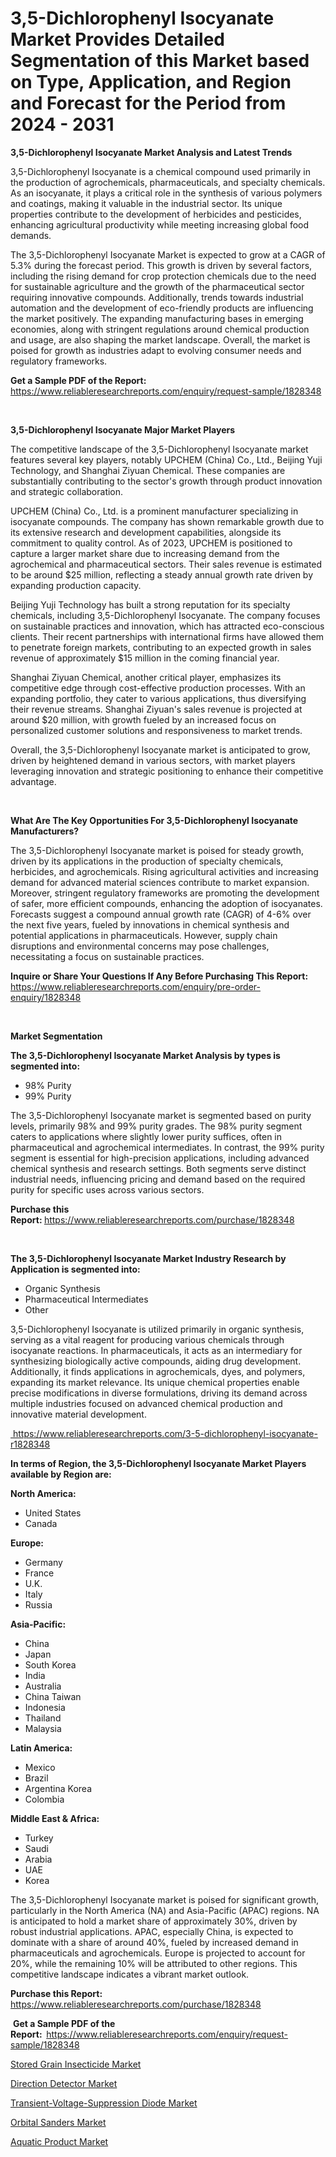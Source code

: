 <p><h1>3,5-Dichlorophenyl Isocyanate Market Provides Detailed Segmentation of this Market based on Type, Application, and Region and Forecast for the Period from 2024 - 2031</h1></p><p><strong>3,5-Dichlorophenyl Isocyanate Market Analysis and Latest Trends</strong></p>
<p><p>3,5-Dichlorophenyl Isocyanate is a chemical compound used primarily in the production of agrochemicals, pharmaceuticals, and specialty chemicals. As an isocyanate, it plays a critical role in the synthesis of various polymers and coatings, making it valuable in the industrial sector. Its unique properties contribute to the development of herbicides and pesticides, enhancing agricultural productivity while meeting increasing global food demands.</p><p>The 3,5-Dichlorophenyl Isocyanate Market is expected to grow at a CAGR of 5.3% during the forecast period. This growth is driven by several factors, including the rising demand for crop protection chemicals due to the need for sustainable agriculture and the growth of the pharmaceutical sector requiring innovative compounds. Additionally, trends towards industrial automation and the development of eco-friendly products are influencing the market positively. The expanding manufacturing bases in emerging economies, along with stringent regulations around chemical production and usage, are also shaping the market landscape. Overall, the market is poised for growth as industries adapt to evolving consumer needs and regulatory frameworks.</p></p>
<p><strong>Get a Sample PDF of the Report:&nbsp;</strong> <a href="https://www.reliableresearchreports.com/enquiry/request-sample/1828348?utm_campaign=28&utm_medium=2&utm_source=Github&utm_content=ia&utm_term=15102024&utm_id=35-dichlorophenyl-isocyanate">https://www.reliableresearchreports.com/enquiry/request-sample/1828348</a></p>
<p>&nbsp;</p>
<p><strong>3,5-Dichlorophenyl Isocyanate Major Market Players</strong></p>
<p><p>The competitive landscape of the 3,5-Dichlorophenyl Isocyanate market features several key players, notably UPCHEM (China) Co., Ltd., Beijing Yuji Technology, and Shanghai Ziyuan Chemical. These companies are substantially contributing to the sector's growth through product innovation and strategic collaboration.</p><p>UPCHEM (China) Co., Ltd. is a prominent manufacturer specializing in isocyanate compounds. The company has shown remarkable growth due to its extensive research and development capabilities, alongside its commitment to quality control. As of 2023, UPCHEM is positioned to capture a larger market share due to increasing demand from the agrochemical and pharmaceutical sectors. Their sales revenue is estimated to be around $25 million, reflecting a steady annual growth rate driven by expanding production capacity.</p><p>Beijing Yuji Technology has built a strong reputation for its specialty chemicals, including 3,5-Dichlorophenyl Isocyanate. The company focuses on sustainable practices and innovation, which has attracted eco-conscious clients. Their recent partnerships with international firms have allowed them to penetrate foreign markets, contributing to an expected growth in sales revenue of approximately $15 million in the coming financial year.</p><p>Shanghai Ziyuan Chemical, another critical player, emphasizes its competitive edge through cost-effective production processes. With an expanding portfolio, they cater to various applications, thus diversifying their revenue streams. Shanghai Ziyuan's sales revenue is projected at around $20 million, with growth fueled by an increased focus on personalized customer solutions and responsiveness to market trends.</p><p>Overall, the 3,5-Dichlorophenyl Isocyanate market is anticipated to grow, driven by heightened demand in various sectors, with market players leveraging innovation and strategic positioning to enhance their competitive advantage.</p></p>
<p>&nbsp;</p>
<p><strong>What Are The Key Opportunities For 3,5-Dichlorophenyl Isocyanate Manufacturers?</strong></p>
<p><p>The 3,5-Dichlorophenyl Isocyanate market is poised for steady growth, driven by its applications in the production of specialty chemicals, herbicides, and agrochemicals. Rising agricultural activities and increasing demand for advanced material sciences contribute to market expansion. Moreover, stringent regulatory frameworks are promoting the development of safer, more efficient compounds, enhancing the adoption of isocyanates. Forecasts suggest a compound annual growth rate (CAGR) of 4-6% over the next five years, fueled by innovations in chemical synthesis and potential applications in pharmaceuticals. However, supply chain disruptions and environmental concerns may pose challenges, necessitating a focus on sustainable practices.</p></p>
<p><strong>Inquire or Share Your Questions If Any Before Purchasing This Report:</strong> <a href="https://www.reliableresearchreports.com/enquiry/pre-order-enquiry/1828348?utm_campaign=28&utm_medium=2&utm_source=Github&utm_content=ia&utm_term=15102024&utm_id=35-dichlorophenyl-isocyanate">https://www.reliableresearchreports.com/enquiry/pre-order-enquiry/1828348</a></p>
<p>&nbsp;</p>
<p><strong>Market Segmentation</strong></p>
<p><strong>The 3,5-Dichlorophenyl Isocyanate Market Analysis by types is segmented into:</strong></p>
<p><ul><li>98% Purity</li><li>99% Purity</li></ul></p>
<p><p>The 3,5-Dichlorophenyl Isocyanate market is segmented based on purity levels, primarily 98% and 99% purity grades. The 98% purity segment caters to applications where slightly lower purity suffices, often in pharmaceutical and agrochemical intermediates. In contrast, the 99% purity segment is essential for high-precision applications, including advanced chemical synthesis and research settings. Both segments serve distinct industrial needs, influencing pricing and demand based on the required purity for specific uses across various sectors.</p></p>
<p><strong>Purchase this Report:&nbsp;</strong><a href="https://www.reliableresearchreports.com/purchase/1828348?utm_campaign=28&utm_medium=2&utm_source=Github&utm_content=ia&utm_term=15102024&utm_id=35-dichlorophenyl-isocyanate">https://www.reliableresearchreports.com/purchase/1828348</a></p>
<p>&nbsp;</p>
<p><strong>The 3,5-Dichlorophenyl Isocyanate Market Industry Research by Application is segmented into:</strong></p>
<p><ul><li>Organic Synthesis</li><li>Pharmaceutical Intermediates</li><li>Other</li></ul></p>
<p><p>3,5-Dichlorophenyl Isocyanate is utilized primarily in organic synthesis, serving as a vital reagent for producing various chemicals through isocyanate reactions. In pharmaceuticals, it acts as an intermediary for synthesizing biologically active compounds, aiding drug development. Additionally, it finds applications in agrochemicals, dyes, and polymers, expanding its market relevance. Its unique chemical properties enable precise modifications in diverse formulations, driving its demand across multiple industries focused on advanced chemical production and innovative material development.</p></p>
<p><a href="https://www.reliableresearchreports.com/3-5-dichlorophenyl-isocyanate-r1828348?utm_campaign=28&utm_medium=2&utm_source=Github&utm_content=ia&utm_term=15102024&utm_id=35-dichlorophenyl-isocyanate">&nbsp;https://www.reliableresearchreports.com/3-5-dichlorophenyl-isocyanate-r1828348</a></p>
<p><strong>In terms of Region, the 3,5-Dichlorophenyl Isocyanate Market Players available by Region are:</strong></p>
<p>
    <p> <strong> North America: </strong>
        <ul>
            <li>United States</li>
            <li>Canada</li>
        </ul>
        </p> 
    <p> <strong> Europe: </strong>
        <ul>
            <li>Germany</li>
            <li>France</li>
            <li>U.K.</li>
            <li>Italy</li>
            <li>Russia</li>
        </ul>
        </p> 
    <p> <strong> Asia-Pacific: </strong>
        <ul>
            <li>China</li>
            <li>Japan</li>
            <li>South Korea</li>
            <li>India</li>
            <li>Australia</li>
            <li>China Taiwan</li>
            <li>Indonesia</li>
            <li>Thailand</li>
            <li>Malaysia</li>
        </ul>
        </p> 
    <p> <strong> Latin America: </strong>
        <ul>
            <li>Mexico</li>
            <li>Brazil</li>
            <li>Argentina Korea</li>
            <li>Colombia</li>
        </ul>
        </p> 
    <p> <strong> Middle East & Africa: </strong>
        <ul>
            <li>Turkey</li>
            <li>Saudi</li>
            <li>Arabia</li>
            <li>UAE</li>
            <li>Korea</li>
        </ul>
    </p>
    </p>
<p><p>The 3,5-Dichlorophenyl Isocyanate market is poised for significant growth, particularly in the North America (NA) and Asia-Pacific (APAC) regions. NA is anticipated to hold a market share of approximately 30%, driven by robust industrial applications. APAC, especially China, is expected to dominate with a share of around 40%, fueled by increased demand in pharmaceuticals and agrochemicals. Europe is projected to account for 20%, while the remaining 10% will be attributed to other regions. This competitive landscape indicates a vibrant market outlook.</p></p>
<p><strong>Purchase this Report: </strong><a href="https://www.reliableresearchreports.com/purchase/1828348?utm_campaign=28&utm_medium=2&utm_source=Github&utm_content=ia&utm_term=15102024&utm_id=35-dichlorophenyl-isocyanate">https://www.reliableresearchreports.com/purchase/1828348</a></p>
<p>&nbsp;<strong>Get a Sample PDF of the Report:&nbsp;&nbsp;</strong><a href="https://www.reliableresearchreports.com/enquiry/request-sample/1828348?utm_campaign=28&utm_medium=2&utm_source=Github&utm_content=ia&utm_term=15102024&utm_id=35-dichlorophenyl-isocyanate">https://www.reliableresearchreports.com/enquiry/request-sample/1828348</a></p>
<p><strong></strong></p>
<p><p><a href="https://www.linkedin.com/pulse/consumer-behavior-shifts-stored-grain-insecticide-market-4pwbe?utm_campaign=28&utm_medium=2&utm_source=Github&utm_content=ia&utm_term=15102024&utm_id=35-dichlorophenyl-isocyanate">Stored Grain Insecticide Market</a></p><p><a href="https://issuu.com/reportprime-2/docs/direction-detector-market-size-2030_0058ab77deb628?utm_campaign=28&utm_medium=2&utm_source=Github&utm_content=ia&utm_term=15102024&utm_id=35-dichlorophenyl-isocyanate">Direction Detector Market</a></p><p><a href="https://github.com/NathanColeman327/Market-Research-Report-List-1/blob/main/transient-voltage-suppression-diode-market.md?utm_campaign=28&utm_medium=2&utm_source=Github&utm_content=ia&utm_term=15102024&utm_id=35-dichlorophenyl-isocyanate">Transient-Voltage-Suppression Diode Market</a></p><p><a href="https://issuu.com/reportprime-2/docs/orbital-sanders-market-size-2030.pp_37ec074cd55e28?utm_campaign=28&utm_medium=2&utm_source=Github&utm_content=ia&utm_term=15102024&utm_id=35-dichlorophenyl-isocyanate">Orbital Sanders Market</a></p><p><a href="https://www.linkedin.com/pulse/global-aquatic-product-market-share-growth-opportunities-eqlje?utm_campaign=28&utm_medium=2&utm_source=Github&utm_content=ia&utm_term=15102024&utm_id=35-dichlorophenyl-isocyanate">Aquatic Product Market</a></p></p>